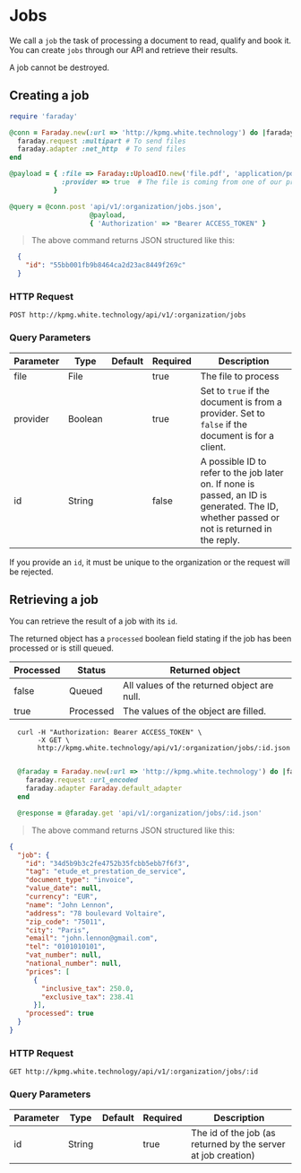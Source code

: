 # Jobs

We call a `job` the task of processing a document to read, qualify and book it. You can create `jobs` through our API and
retrieve their results.

A job cannot be destroyed.

## Creating a job

```ruby
require 'faraday'

@conn = Faraday.new(:url => 'http://kpmg.white.technology') do |faraday|
  faraday.request :multipart # To send files
  faraday.adapter :net_http  # To send files
end

@payload = { :file => Faraday::UploadIO.new('file.pdf', 'application/pdf'),
             :provider => true  # The file is coming from one of our providers
           }

@query = @conn.post 'api/v1/:organization/jobs.json',
                    @payload,
                    { 'Authorization' => "Bearer ACCESS_TOKEN" }

```

> The above command returns JSON structured like this:

```json
  {
    "id": "55bb001fb9b8464ca2d23ac8449f269c"
  }
```

### HTTP Request

`POST http://kpmg.white.technology/api/v1/:organization/jobs`

### Query Parameters

Parameter | Type | Default | Required | Description
--------- | ---- | --------| -------- | -----------
file | File | | true | The file to process
provider | Boolean | | true | Set to `true` if the document is from a provider. Set to `false` if the document is for a client.
id | String | | false | A possible ID to refer to the job later on. If none is passed, an ID is generated. The ID, whether passed or not is returned in the reply.

<aside class="notice">
If you provide an <code>id</code>, it must be unique to the organization or the request will be rejected.
</aside>

## Retrieving a job

You can retrieve the result of a job with its `id`.

The returned object has a `processed` boolean field stating if the job has been processed or is still queued.

Processed | Status | Returned object
--------- | ---- | --------
false | Queued | All values of the returned object are null.
true | Processed | The values of the object are filled.


```shell
  curl -H "Authorization: Bearer ACCESS_TOKEN" \
       -X GET \
       http://kpmg.white.technology/api/v1/:organization/jobs/:id.json
```

```ruby

  @faraday = Faraday.new(:url => 'http://kpmg.white.technology') do |faraday|
    faraday.request :url_encoded
    faraday.adapter Faraday.default_adapter
  end

  @response = @faraday.get 'api/v1/:organization/jobs/:id.json'
```

> The above command returns JSON structured like this:

```json
{
  "job": {
    "id": "34d5b9b3c2fe4752b35fcbb5ebb7f6f3",
    "tag": "etude_et_prestation_de_service",
    "document_type": "invoice",
    "value_date": null,
    "currency": "EUR",
    "name": "John Lennon",
    "address": "78 boulevard Voltaire",
    "zip_code": "75011",
    "city": "Paris",
    "email": "john.lennon@gmail.com",
    "tel": "0101010101",
    "vat_number": null,
    "national_number": null,
    "prices": [
      {
        "inclusive_tax": 250.0,
        "exclusive_tax": 238.41
      }],
    "processed": true
  }
}
```

### HTTP Request

`GET http://kpmg.white.technology/api/v1/:organization/jobs/:id`

### Query Parameters

Parameter | Type | Default | Required | Description
--------- | ---- | --------| -------- | -----------
id | String | | true | The id of the job (as returned by the server at job creation)

